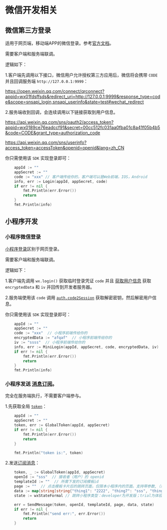 # 微信开发相关

## 微信第三方登录

适用于网页端，移动端APP的微信登录。参考[官方文档](https://developers.weixin.qq.com/doc/oplatform/Website_App/WeChat_Login/Wechat_Login.html)。

需要客户端和服务端联调。

逻辑如下：

1.客户端先调用以下接口，微信用户允许授权第三方应用后，微信将会携带 `CODE` 并且回调服务端 `http://127.0.0.1:9999`：

https://open.weixin.qq.com/connect/qrconnect?appid=wx01fdsffsds&redirect_uri=http://127.0.0.1:9999&response_type=code&scope=snsapi_login,snsapi_userinfo&state=test#wechat_redirect

2.服务端收到回调，会连续调用以下链接获取到用户信息。

https://api.weixin.qq.com/sns/oauth2/access_token?appid=wx0189ce76eadccf91&secret=00cc512fc031aa0fba01c8a41f05b4b5&code=CODE&grant_type=authorization_code

https://api.weixin.qq.com/sns/userinfo?access_token=accessToken&openid=openid&lang=zh_CN

你只需使用该 `SDK` 实现登录即可：

```go
	appId := ""
	appSecret := ""
	code := "xxx" // 客户端传给你的，客户端可以是Web前端，IOS，Android
	info, err := Login(appId, appSecret, code)
	if err != nil {
		fmt.Println(err.Error())
		return
	}
	fmt.Println(info)
```

## 小程序开发

### 小程序微信登录

[小程序登录](https://developers.weixin.qq.com/miniprogram/dev/framework/open-ability/login.html)区别于网页登录。

需要客户端和服务端联调。

逻辑如下：

1.客户端先调用 `wx.login()` 获取临时登录凭证 `code` 并且 [获取用户信息](https://developers.weixin.qq.com/miniprogram/dev/api/open-api/user-info/wx.getUserInfo.html) 获取 `encryptedData` 和 `iv` 并回传到开发者服务器。

2.服务端使用该 `code` 调用 [`auth.code2Session`](https://developers.weixin.qq.com/miniprogram/dev/api-backend/open-api/login/auth.code2Session.html) 获取解密密钥，然后解密用户信息。

你只需使用该 `SDK` 实现登录即可：

```go
	appId := ""
	appSecret := ""
	code := "xxx"  // 小程序前端传给你的
	encryptedData := "afqaf"  // 小程序前端传给你的
	iv := "ssss"  // 小程序前端传给你的
	info, err := MiniLogin(appId, appSecret, code, encryptedData, iv)
	if err != nil {
		fmt.Println(err.Error())
		return
	}
	fmt.Println(info)
```

### 小程序发送 [消息订阅](https://developers.weixin.qq.com/miniprogram/dev/api/open-api/subscribe-message/wx.requestSubscribeMessage.html)。

完全在服务端执行，不需要客户端参与。

1.先获取全局 [`token`](https://developers.weixin.qq.com/miniprogram/dev/api-backend/open-api/access-token/auth.getAccessToken.html)：

```go
	appId := ""
	appSecret := ""
	token, err := GlobalToken(appId, appSecret)
	if err != nil {
		fmt.Println(err.Error())
		return
	}

	fmt.Println("token is:", token)
```

2.发送[订阅消息](https://developers.weixin.qq.com/miniprogram/dev/api-backend/open-api/subscribe-message/subscribeMessage.send.html)：

```go
	token, _ := GlobalToken(appId, appSecret)
	openId := "sss"  // 接收者（用户）的 openid
	templateId := ""  // 所需下发的订阅模板id
	page := ""  // 点击模板卡片后的跳转页面，仅限本小程序内的页面。支持带参数,（示例index?foo=bar）。该字段不填则模板无跳转。
	data := map[string]string{"thing1": "2222", "thing7": "sss", "thing3": "dddd"}
	state := wxStateFormal // 跳转小程序类型：developer为开发版；trial为体验版；formal为正式版；默认为正式版

	err = SendMessage(token, openId, templateId, page, data, state)
	if err != nil {
		fmt.Println("send err:", err.Error())
		return
	}
```
